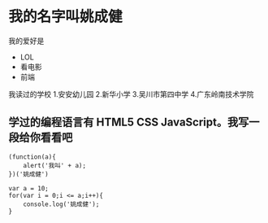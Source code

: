 # 我的名字叫姚成健

我的爱好是  
* LOL
* 看电影
* 前端

我读过的学校
1.安安幼儿园
2.新华小学
3.吴川市第四中学
4.广东岭南技术学院
  
## 学过的编程语言有 HTML5 CSS JavaScript。我写一段给你看看吧

```
(function(a){
    alert('我叫' + a);
})('姚成健')

var a = 10;
for(var i = 0;i <= a;i++){
    console.log('姚成健');
}
```
